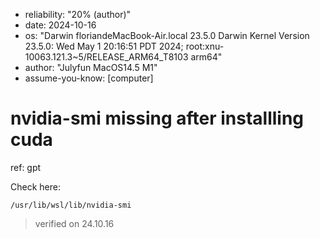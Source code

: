 - reliability: "20% (author)"
- date: 2024-10-16
- os: "Darwin floriandeMacBook-Air.local 23.5.0 Darwin Kernel Version 23.5.0: Wed May  1 20:16:51 PDT 2024; root:xnu-10063.121.3~5/RELEASE_ARM64_T8103 arm64"
- author: "Julyfun MacOS14.5 M1"
- assume-you-know: [computer]

# nvidia-smi missing after installling cuda

ref: gpt

Check here:

```
/usr/lib/wsl/lib/nvidia-smi
```

> verified on 24.10.16

